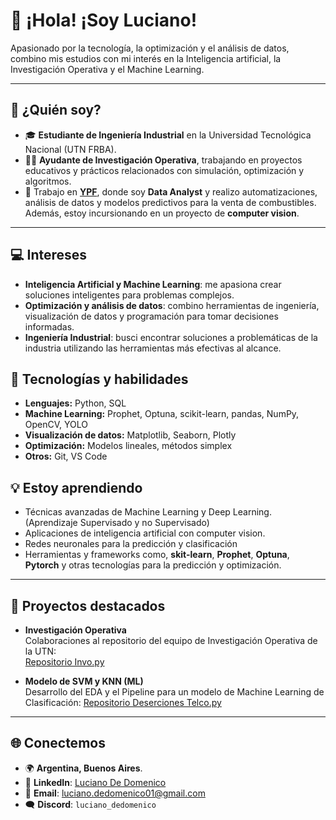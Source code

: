 # 👋 ¡Hola! ¡Soy Luciano!  

Apasionado por la tecnología, la optimización y el análisis de datos, combino mis estudios con mi interés en la Inteligencia artificial, la Investigación Operativa y el Machine Learning.  

---

## 🚀 **¿Quién soy?**

- 🎓 **Estudiante de Ingeniería Industrial** en la Universidad Tecnológica Nacional (UTN FRBA).  
- 🧑‍🏫 **Ayudante de Investigación Operativa**, trabajando en proyectos educativos y prácticos relacionados con simulación, optimización y algoritmos.  
- 💼 Trabajo en **[YPF](https://www.ypf.com/)**, donde soy **Data Analyst** y realizo automatizaciones, análisis de datos y modelos predictivos para la venta de combustibles. Además, estoy incursionando en un proyecto de **computer vision**.

---

## 💻 **Intereses**

- **Inteligencia Artificial y Machine Learning**: me apasiona crear soluciones inteligentes para problemas complejos.  
- **Optimización y análisis de datos**: combino herramientas de ingeniería, visualización de datos y programación para tomar decisiones informadas.
- **Ingeniería Industrial**: busci encontrar soluciones a problemáticas de la industria utilizando las herramientas más efectivas al alcance. 


## 🔧 **Tecnologías y habilidades**

- **Lenguajes:** Python, SQL  
- **Machine Learning:** Prophet, Optuna, scikit-learn, pandas, NumPy, OpenCV, YOLO  
- **Visualización de datos:** Matplotlib, Seaborn, Plotly  
- **Optimización:** Modelos lineales, métodos simplex  
- **Otros:** Git, VS Code  

## 💡 **Estoy aprendiendo**

- Técnicas avanzadas de Machine Learning y Deep Learning. (Aprendizaje Supervisado y no Supervisado)
- Aplicaciones de inteligencia artificial con computer vision.
- Redes neuronales para la predicción y clasificación
- Herramientas y frameworks como, **skit-learn**, **Prophet**, **Optuna**, **Pytorch** y otras tecnologías para la predicción y optimización.  

---

## 📂 **Proyectos destacados**

- **Investigación Operativa**  
  Colaboraciones al repositorio del equipo de Investigación Operativa de la UTN:  
  [Repositorio Invo.py](https://github.com/investigacion-operativa-utn/invo.py)

- **Modelo de SVM y KNN (ML)**  
  Desarrollo del EDA y el Pipeline para un modelo de Machine Learning de Clasificación:
  [Repositorio Deserciones Telco.py](https://github.com/ldedomenico/Data-Science-UTN.FRBA)

---

## 🌐 **Conectemos**

- 🌍 **Argentina, Buenos Aires**. 
- 💼 **LinkedIn**: [Luciano De Domenico](https://www.linkedin.com/in/luciano-de-domenico/)
- 📧 **Email**: luciano.dedomenico01@gmail.com 
- 🗨️ **Discord**: `luciano_dedomenico`



